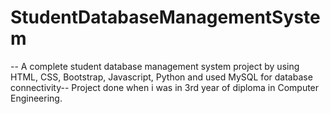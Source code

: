 # StudentDatabaseManagementSystem
-- A complete student database management system project by using HTML, CSS, Bootstrap, Javascript, Python and used MySQL for database connectivity-- 
Project done when i was in 3rd year of diploma in Computer Engineering.
